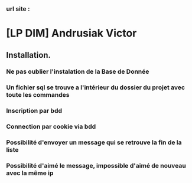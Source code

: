 ### url site : 

# [LP DIM] Andrusiak Victor

## Installation.

### Ne pas oublier l'instalation de la Base de Donnée
### Un fichier sql se trouve a l'intérieur du dossier du projet avec toute les commandes


### Inscription par bdd
### Connection par cookie via bdd
### Possibilité d'envoyer un message qui se retrouve la fin de la liste
### Possibilité d'aimé le message, impossible d'aimé de nouveau avec la même ip
